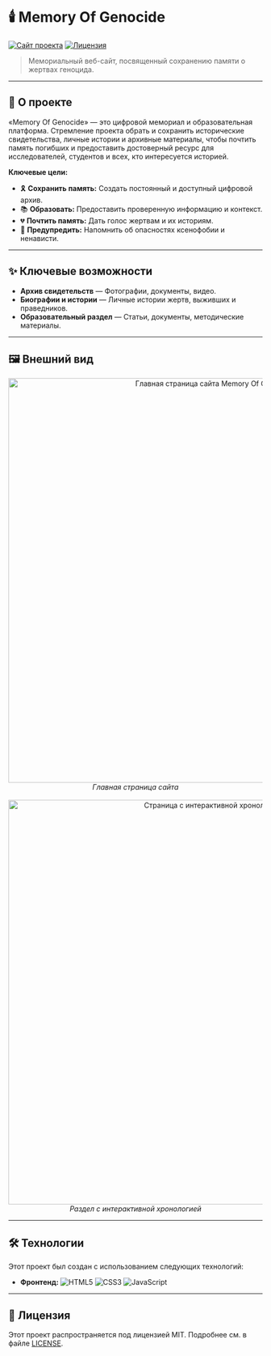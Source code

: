 # 🕯️ Memory Of Genocide

[![Сайт проекта](https://img.shields.io/badge/🌐_Посетить_сайт--?style=for-the-badge&color=black)](https://d1nozavr.github.io/memory-of-genocide/)
[![Лицензия](https://img.shields.io/badge/License-MIT-blue.svg?style=for-the-badge)](LICENSE)

> Мемориальный веб-сайт, посвященный сохранению памяти о жертвах геноцида.

---

## 📖 О проекте

«Memory Of Genocide» — это цифровой мемориал и образовательная платформа. Стремление проекта обрать и сохранить исторические свидетельства, личные истории и архивные материалы, чтобы почтить память погибших и предоставить достоверный ресурс для исследователей, студентов и всех, кто интересуется историей.

**Ключевые цели:**
*   🎗️ **Сохранить память:** Создать постоянный и доступный цифровой архив.
*   📚 **Образовать:** Предоставить проверенную информацию и контекст.
*   💔 **Почтить память:** Дать голос жертвам и их историям.
*   🔔 **Предупредить:** Напомнить об опасностях ксенофобии и ненависти.

---

## ✨ Ключевые возможности

*   **Архив свидетельств** — Фотографии, документы, видео.
*   **Биографии и истории** — Личные истории жертв, выживших и праведников.
*   **Образовательный раздел** — Статьи, документы, методические материалы.

---

## 🖼️ Внешний вид

<div align="center">
  <img src="screenshots/main-page.png" alt="Главная страница сайта Memory Of Genocide" width="800"/>
  <br>
  <em>Главная страница сайта</em>
</div>

<br>

<div align="center">
  <img src="screenshots/timeline-page.png" alt="Страница с интерактивной хронологией" width="800"/>
  <br>
  <em>Раздел с интерактивной хронологией</em>
</div>

---

## 🛠️ Технологии

Этот проект был создан с использованием следующих технологий:

*   **Фронтенд:** ![HTML5](https://img.shields.io/badge/HTML5-E34F26?style=flat&logo=html5&logoColor=white) ![CSS3](https://img.shields.io/badge/CSS3-1572B6?style=flat&logo=css3&logoColor=white) ![JavaScript](https://img.shields.io/badge/JavaScript-F7DF1E?style=flat&logo=javascript&logoColor=black)

---

## 📜 Лицензия

Этот проект распространяется под лицензией MIT. Подробнее см. в файле [LICENSE](LICENSE).
